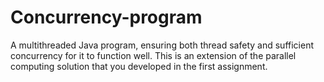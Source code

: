 # Concurrency-program
A multithreaded Java program, ensuring both thread safety and sufficient concurrency for it to function well. This is an extension of the parallel computing solution that you developed in the first assignment.
